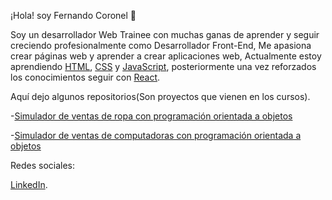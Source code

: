 ¡Hola! soy Fernando Coronel 👋

Soy un desarrollador Web Trainee con muchas ganas de aprender y seguir creciendo profesionalmente como Desarrollador Front-End, Me apasiona crear páginas web y aprender a crear aplicaciones web, Actualmente estoy aprendiendo [HTML](https://developer.mozilla.org/es/docs/Web/HTML), [CSS](https://developer.mozilla.org/es/docs/Learn/CSS) y [JavaScript](https://developer.mozilla.org/es/docs/Web/JavaScript), posteriormente una vez reforzados los conocimientos seguir con [React](https://es.reactjs.org/).




Aquí dejo algunos repositorios(Son proyectos que vienen en los cursos).

-[Simulador de ventas de ropa con programación orientada a objetos](https://github.com/Fernando-Coronel/Repaso_JS/blob/main/Curso_JavaScript/01_sistema_de_ventas.js)

-[Simulador de ventas de computadoras con programación orientada a objetos](https://github.com/Fernando-Coronel/Repaso_JS/blob/main/02_mundo_pc.js)




Redes sociales:

[LinkedIn](www.linkedin.com/in/fernando-coronel).

